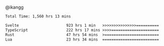 @ikangg
<!--START_SECTION:waka-->

```txt
Total Time: 1,560 hrs 13 mins

Svelte                     923 hrs 1 min   >>>>>>>>>>>>>>>==========   58.28 %
TypeScript                 222 hrs 17 mins >>>>=====================   14.04 %
Rust                       47 hrs 54 mins  >========================   03.02 %
Lua                        23 hrs 34 mins  =========================   01.49 %
```

<!--END_SECTION:waka-->
